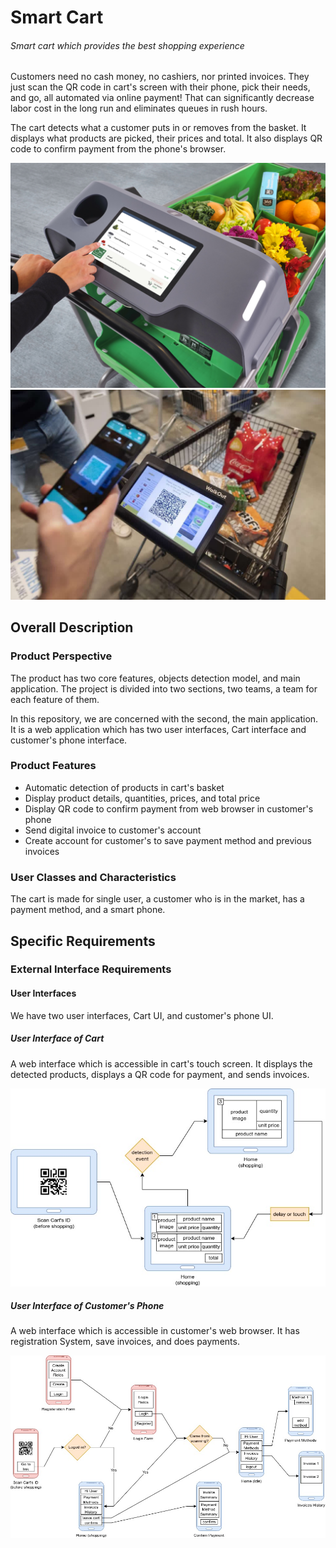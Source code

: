 # Smart Cart

###### *Smart cart which provides the best shopping experience*

Customers need no cash money, no cashiers, nor printed invoices.
They just scan the QR code in cart's screen with their phone, pick their needs, 
and go, all automated via online payment!
That can significantly decrease labor cost in the long run 
and eliminates queues in rush hours.

The cart detects what a customer puts in or removes from the basket.
It displays what products are picked, their prices and total.
It also displays QR code to confirm payment from the phone's browser.

<!-------------------------------------------------------------------->

![Cart Example](./docs/cart-real-example.jpg)
![QR Example](./docs/cart-qr-example.jpg)

<!-------------------------------------------------------------------->
<!-------------------------------------------------------------------->
## Overall Description
### Product Perspective
The product has two core features, objects detection model, 
and main application. The project is divided into two sections, two teams, 
a team for each feature of them.

In this repository, we are concerned with the second, the main application. 
It is a web application which has two user interfaces, Cart interface and  
customer's phone interface.

<!-------------------------------------------------------------------->
### Product Features
- Automatic detection of products in cart's basket
- Display product details, quantities, prices, and total price
- Display QR code to confirm payment from web browser in customer's phone
- Send digital invoice to customer's account
- Create account for customer's to save payment method and previous invoices

<!-------------------------------------------------------------------->
### User Classes and Characteristics
The cart is made for single user, 
a customer who is in the market, has a payment method, and a smart phone.

<!-------------------------------------------------------------------->
<!-------------------------------------------------------------------->
## Specific Requirements
### External Interface Requirements
#### User Interfaces
We have two user interfaces, Cart UI, and customer's phone UI.

##### User Interface of Cart
A web interface which is accessible in cart's touch screen.
It displays the detected products, displays a QR code for payment, 
and sends invoices.

![Cart UI Abstract](./docs/cart-ui-abstract.jpg)

##### User Interface of Customer's Phone
A web interface which is accessible in customer's web browser.
It has registration System, save invoices, and does payments.

![Phone UI Abstract](./docs/phone-ui-abstract.jpg)


<!-- #### Hardware Interfaces -->
<!---->
<!-- #### Software Interfaces -->
<!---->
<!-- #### External Data Interfaces -->
<!---->
<!-- #### Components of Cart Controller -->
<!---->
<!-- | # | Item             | Description                                           | Required in  |  -->
<!-- | - |:---------------- |:----------------------------------------------------- | ------------ | -->
<!-- | 1 | Raspberry Pi     | Main microcontroler and includes Wi-Fi                | Development  | -->
<!-- | 2 | Camera           | Detects produts inside the cart's basket              | Development  | -->
<!-- | 3 | LCD Touch Screen | Displays products details and QR code of payment link | Production   | -->
<!-- | 4 | HDMI Cable       | Connects touch screen with Raspberry Pi               | Production   | -->
<!-- | 5 | White torch(es)  | Light the basket for the camera                       | Production   | -->
<!-- | 6 | Power Bank       | Provides power for all components                     | Production   | -->
<!---->
<!-- ### Functional Requirements -->
<!---->
<!-- ### Non-Functional Requirements -->
<!---->
<!-- ### System Design -->
<!---->
<!-- ### Organizational Requirements -->

<!-------------------------------------------------------------------->
<!-------------------------------------------------------------------->
<!-- New Design uncomment if good -->
<!-- ![Over View Diagram](.\docs\OverView.png) -->
<!-- ![Block Diagram](.\docs\Block-Diagram.png) -->